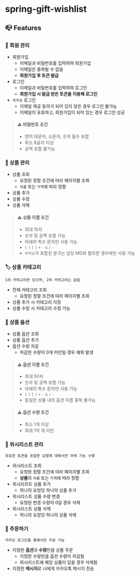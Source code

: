 # spring-gift-wishlist

## 📪 Features

### 👤 회원 관리
- 회원가입
  - 이메일과 비밀번호를 입력하여 회원가입
  - 이메일은 중복될 수 없음
  - **회원가입 후 토큰 발급**
- 로그인
  - 이메일과 비밀번호를 입력하여 로그인
  - **회원가입 시 발급 받은 토큰을 이용해 로그인**
- `카카오` 로그인
  - 이메일 제공 동의가 되어 있지 않은 경우 로그인 불가능
  - 이메일이 유효하고, 회원가입이 되어 있는 경우 로그인 성공

>#### ⚠️ 비밀번호 조건
> - 영어 대문자, 소문자, 숫자 필수 포함
> - 최소 8글자 이상
> - 공백 포함 불가능

### 🎁 상품 관리
- 상품 조회
  - 요청된 정렬 조건에 따라 페이지별 조회
  - `이름` 또는 `가격`에 따라 정렬
- 상품 추가
- 상품 수정
- 상품 삭제

>#### ⚠️ 상품 이름 조건
>- 최대 15자
>- 숫자 및 공백 포함 가능
>- 아래의 특수 문자만 사용 가능
>  - `(` `)` `[` `]` `+` `-` `&` `/` `-`
>- `카카오`가 포함된 문구는 담당 MD와 협의한 경우에만 사용 가능

### 🏷️ 상품 카테고리
```
1차 카테고리만 있으며, 2차 카테고리는 없음
```
- 전체 카테고리 조회
  - 요청된 정렬 조건에 따라 페이지별 조회
- 상품 추가 시 카테고리 지정
- 상품 수정 시 카테고리 수정 가능

### 🎨 상품 옵션
- 상품 옵션 조회
- 상품 옵션 추가
- 옵션 수량 차감
  - 차감한 수량이 0개 미만일 경우 예외 발생

> #### ⚠️ 옵션 이름 조건
> - 최대 50자
> - 숫자 및 공백 포함 가능
>- 아래의 특수 문자만 사용 가능
>  - `(` `)` `[` `]` `+` `-` `&` `/` `-`
>- 동일한 상품 내의 옵션 이름 중복 불가능

> #### ⚠️ 옵션 수량 조건
> - 최소 1개 이상
> - 최대 1억 개 미만

### 📜 위시리스트 관리
```
유효한 토큰을 포함한 요청에 대해서만 아래 기능 수행
```
- 위시리스트 조회
  - 요청된 정렬 조건에 따라 페이지별 조회
  - **상품**의 `이름` 또는 `가격`에 따라 정렬
- 위시리프트 상품 추가
  - 하나의 요청당 하나의 상품 추가
- 위시리스트 상품 수량 변경
  - 요청된 변경 수량이 0일 경우 삭제
- 위시리스트 상품 삭제
  - 하나의 요청당 하나의 상품 삭제

### 🛒 주문하기
```
카카오 로그인을 통해서만 주문 가능
```
- 지정한 **옵션**과 **수량**만큼 상품 주문
  - 지정한 수량만큼 옵션 수량이 차감됨
  - 위시리스트에 해당 상품이 있을 경우 삭제됨
- 지정한 **메시지**로 나에게 카카오톡 메시지 전송